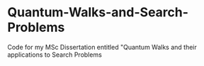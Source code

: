 # Quantum-Walks-and-Search-Problems
Code for my MSc Dissertation entitled "Quantum Walks and their applications to Search Problems 
